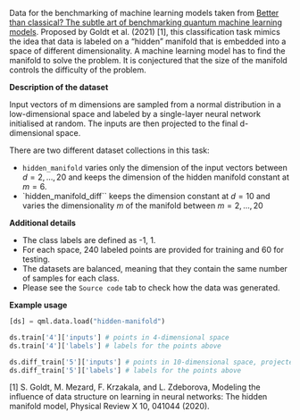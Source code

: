 Data for the benchmarking of machine learning models taken from
[Better than classical? The subtle art of benchmarking quantum machine learning models](https://arxiv.org/abs/2403.07059).
Proposed by Goldt et al. (2021) [1], this classification task mimics the idea that data is labeled on a
“hidden” manifold that is embedded into a space of different dimensionality. 
A machine learning model has to find the manifold to solve the problem.
It is conjectured that the size of the manifold controls the difficulty of the problem.

**Description of the dataset**

Input vectors of m dimensions are sampled from a normal distribution in a
low-dimensional space and labeled by a single-layer neural network initialised at random.
The inputs are then projected to the final d-dimensional space. 

There are two different dataset collections in this task:

- ``hidden_manifold`` varies only the dimension of the input vectors between $d=2,\ldots,20$ and
  keeps the dimension of the hidden manifold constant at $m=6$.
- `hidden_manifold_diff`` keeps the dimension constant at $d=10$ and varies the 
  dimensionality $m$ of the manifold between $m=2,\ldots,20$

**Additional details**

- The class labels are defined as -1, 1.
- For each space, 240 labeled points are provided for training and 60 for testing.
- The datasets are balanced, meaning that they contain the same number of samples for each class.
- Please see the ``Source code`` tab to check how the data was generated.

**Example usage**

```python
[ds] = qml.data.load("hidden-manifold")

ds.train['4']['inputs'] # points in 4-dimensional space
ds.train['4']['labels'] # labels for the points above

ds.diff_train['5']['inputs'] # points in 10-dimensional space, projected from a 5-dimensional manifold
ds.diff_train['5']['labels'] # labels for the points above
```

[1] S. Goldt, M. Mezard, F. Krzakala, and L. Zdeborova, Modeling the influence of data structure on learning in neural networks: The hidden manifold model, Physical Review X 10, 041044 (2020).
